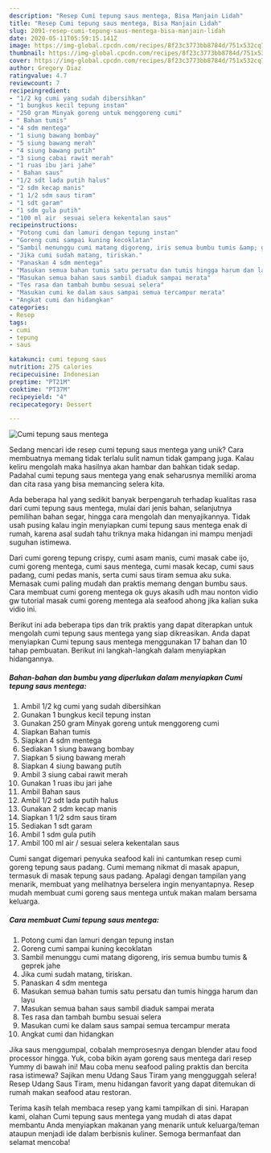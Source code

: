 ```yaml
---
description: "Resep Cumi tepung saus mentega, Bisa Manjain Lidah"
title: "Resep Cumi tepung saus mentega, Bisa Manjain Lidah"
slug: 2091-resep-cumi-tepung-saus-mentega-bisa-manjain-lidah
date: 2020-05-11T05:59:15.141Z
image: https://img-global.cpcdn.com/recipes/8f23c3773bb8784d/751x532cq70/cumi-tepung-saus-mentega-foto-resep-utama.jpg
thumbnail: https://img-global.cpcdn.com/recipes/8f23c3773bb8784d/751x532cq70/cumi-tepung-saus-mentega-foto-resep-utama.jpg
cover: https://img-global.cpcdn.com/recipes/8f23c3773bb8784d/751x532cq70/cumi-tepung-saus-mentega-foto-resep-utama.jpg
author: Gregory Diaz
ratingvalue: 4.7
reviewcount: 7
recipeingredient:
- "1/2 kg cumi yang sudah dibersihkan"
- "1 bungkus kecil tepung instan"
- "250 gram Minyak goreng untuk menggoreng cumi"
- " Bahan tumis"
- "4 sdm mentega"
- "1 siung bawang bombay"
- "5 siung bawang merah"
- "4 siung bawang putih"
- "3 siung cabai rawit merah"
- "1 ruas ibu jari jahe"
- " Bahan saus"
- "1/2 sdt lada putih halus"
- "2 sdm kecap manis"
- "1 1/2 sdm saus tiram"
- "1 sdt garam"
- "1 sdm gula putih"
- "100 ml air  sesuai selera kekentalan saus"
recipeinstructions:
- "Potong cumi dan lamuri dengan tepung instan"
- "Goreng cumi sampai kuning kecoklatan"
- "Sambil menunggu cumi matang digoreng, iris semua bumbu tumis &amp; geprek jahe"
- "Jika cumi sudah matang, tiriskan."
- "Panaskan 4 sdm mentega"
- "Masukan semua bahan tumis satu persatu dan tumis hingga harum dan layu"
- "Masukan semua bahan saus sambil diaduk sampai merata"
- "Tes rasa dan tambah bumbu sesuai selera"
- "Masukan cumi ke dalam saus sampai semua tercampur merata"
- "Angkat cumi dan hidangkan"
categories:
- Resep
tags:
- cumi
- tepung
- saus

katakunci: cumi tepung saus 
nutrition: 275 calories
recipecuisine: Indonesian
preptime: "PT21M"
cooktime: "PT37M"
recipeyield: "4"
recipecategory: Dessert

---
```



![Cumi tepung saus mentega](https://img-global.cpcdn.com/recipes/8f23c3773bb8784d/751x532cq70/cumi-tepung-saus-mentega-foto-resep-utama.jpg)

Sedang mencari ide resep cumi tepung saus mentega yang unik? Cara membuatnya memang tidak terlalu sulit namun tidak gampang juga. Kalau keliru mengolah maka hasilnya akan hambar dan bahkan tidak sedap. Padahal cumi tepung saus mentega yang enak seharusnya memiliki aroma dan cita rasa yang bisa memancing selera kita.

Ada beberapa hal yang sedikit banyak berpengaruh terhadap kualitas rasa dari cumi tepung saus mentega, mulai dari jenis bahan, selanjutnya pemilihan bahan segar, hingga cara mengolah dan menyajikannya. Tidak usah pusing kalau ingin menyiapkan cumi tepung saus mentega enak di rumah, karena asal sudah tahu triknya maka hidangan ini mampu menjadi suguhan istimewa.

Dari cumi goreng tepung crispy, cumi asam manis, cumi masak cabe ijo, cumi goreng mentega, cumi saus mentega, cumi masak kecap, cumi saus padang, cumi pedas manis, serta cumi saus tiram semua aku suka. Memasak cumi paling mudah dan praktis memang dengan bumbu saus. Cara membuat cumi goreng mentega ok guys akasih udh mau nonton vidio gw tutorial masak cumi goreng mentega ala seafood ahong jika kalian suka vidio ini.


Berikut ini ada beberapa tips dan trik praktis yang dapat diterapkan untuk mengolah cumi tepung saus mentega yang siap dikreasikan. Anda dapat menyiapkan Cumi tepung saus mentega menggunakan 17 bahan dan 10 tahap pembuatan. Berikut ini langkah-langkah dalam menyiapkan hidangannya.

<!--inarticleads1-->

##### Bahan-bahan dan bumbu yang diperlukan dalam menyiapkan Cumi tepung saus mentega:

1. Ambil 1/2 kg cumi yang sudah dibersihkan
1. Gunakan 1 bungkus kecil tepung instan
1. Gunakan 250 gram Minyak goreng untuk menggoreng cumi
1. Siapkan  Bahan tumis
1. Siapkan 4 sdm mentega
1. Sediakan 1 siung bawang bombay
1. Siapkan 5 siung bawang merah
1. Siapkan 4 siung bawang putih
1. Ambil 3 siung cabai rawit merah
1. Gunakan 1 ruas ibu jari jahe
1. Ambil  Bahan saus
1. Ambil 1/2 sdt lada putih halus
1. Gunakan 2 sdm kecap manis
1. Siapkan 1 1/2 sdm saus tiram
1. Sediakan 1 sdt garam
1. Ambil 1 sdm gula putih
1. Ambil 100 ml air / sesuai selera kekentalan saus


Cumi sangat digemari penyuka seafood kali ini cantumkan resep cumi goreng tepung saus padang. Cumi memang nikmat di masak apapun, termasuk di masak tepung saus padang. Apalagi dengan tampilan yang menarik, membuat yang melihatnya berselera ingin menyantapnya. Resep mudah membuat cumi goreng saus mentega untuk makan malam bersama keluarga. 

<!--inarticleads2-->

##### Cara membuat Cumi tepung saus mentega:

1. Potong cumi dan lamuri dengan tepung instan
1. Goreng cumi sampai kuning kecoklatan
1. Sambil menunggu cumi matang digoreng, iris semua bumbu tumis &amp; geprek jahe
1. Jika cumi sudah matang, tiriskan.
1. Panaskan 4 sdm mentega
1. Masukan semua bahan tumis satu persatu dan tumis hingga harum dan layu
1. Masukan semua bahan saus sambil diaduk sampai merata
1. Tes rasa dan tambah bumbu sesuai selera
1. Masukan cumi ke dalam saus sampai semua tercampur merata
1. Angkat cumi dan hidangkan


Jika saus menggumpal, cobalah memprosesnya dengan blender atau food processor hingga. Yuk, coba bikin ayam goreng saus mentega dari resep Yummy di bawah ini! Mau coba menu seafood paling praktis dan bercita rasa istimewa? Sajikan menu Udang Saus Tiram yang mengguggah selera! Resep Udang Saus Tiram, menu hidangan favorit yang dapat ditemukan di rumah makan seafood atau restoran. 

Terima kasih telah membaca resep yang kami tampilkan di sini. Harapan kami, olahan Cumi tepung saus mentega yang mudah di atas dapat membantu Anda menyiapkan makanan yang menarik untuk keluarga/teman ataupun menjadi ide dalam berbisnis kuliner. Semoga bermanfaat dan selamat mencoba!
